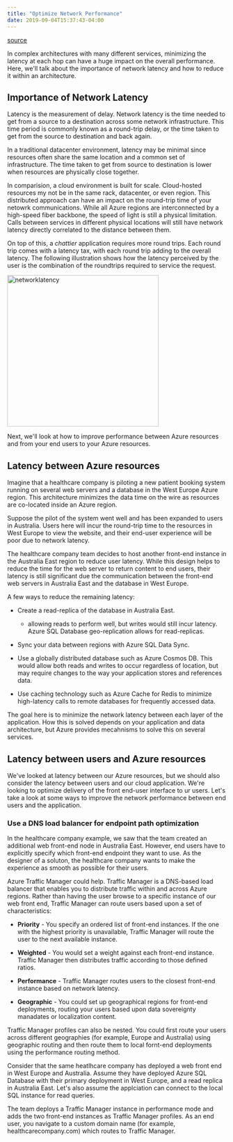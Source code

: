 ```yaml
---
title: "Optimize Network Performance"
date: 2019-09-04T15:37:43-04:00
---
```


[source](https://docs.microsoft.com/en-us/learn/modules/design-for-performance-and-scalability-in-azure/3-optimize-network-performance)  

In complex architectures with many different services, minimizing the latency at each hop can have a huge impact on the overall performance. Here, we'll talk about the importance of network latency and how to reduce it within an architecture.  

## Importance of Network Latency  

Latency is the measurement of delay. Network latency is the time needed to get from a source to a destination across some network infrastructure. This time period is commonly known as a round-trip delay, or the time taken to get from the source to destination and back again.  

In a traditional datacenter environment, latency may be minimal since resources often share the same location and a common set of infrastructure. The time taken to get from source to destination is lower when resources are physically close together.  

In comparision, a cloud environment is built for scale. Cloud-hosted resources my not be in the same rack, datacenter, or even region. This distributed approach can have an impact on the round-trip time of your netowrk communications. While all Azure regions are interconnected by a high-speed fiber backbone, the speed of light is still a physical limitation. Calls between services in different physical locations will still have network latency directly correlated to the distance between them.  

On top of this, a *chattier* application requires more round trips. Each round trip comes with a latency tax, with each round trip adding to the overall latency. The following illustration shows how the latency perceived by the user is the combination of the roundtrips required to service the request.  

<img src="/images/3-networklatency.png" alt="networklatency" style="width: 348px;">  

Next, we'll look at how to improve performance between Azure resources and from your end users to your Azure resources.  

## Latency between Azure resources  

Imagine that a healthcare company is piloting a new patient booking system running on several web servers and a database in the West Europe Azure region. This architecture minimizes the data time on the wire as resources are co-located inside an Azure region.  

Suppose the pilot of the system went well and has been expanded to users in Australia. Users here will incur the round-trip time to the resources in West Europe to view the website, and their end-user experience will be poor due to network latency.  

The healthcare company team decides to host another front-end instance in the Australia East region to reduce user latency. While this design helps to reduce the time for the web server to return content to end users, their latency is still significant due the communication between the front-end web servers in Australia East and the database in West Europe.  

A few ways to reduce the remaining latency:  

* Create a read-replica of the database in Australia East.  
    - allowing reads to perform well, but writes would still incur latency. Azure SQL Database geo-replication allows for read-replicas.  

* Sync your data between regions with Azure SQL Data Sync.  

* Use a globally distributed database such as Azure Cosmos DB. This would allow both reads and writes to occur regardless of location, but may require changes to the way your application stores and references data.  

* Use caching technology such as Azure Cache for Redis to minimize high-latency calls to remote databases for frequently accessed data.  

The goal here is to minimize the network latency between each layer of the application. How this is solved depends on your application and data architecture, but Azure provides mecahnisms to solve this on several services.  

## Latency between users and Azure resources  

We've looked at latency between our Azure resources, but we should also consider the latency between users and our cloud application. We're looking to optimize delivery of the front end-user interface to ur users. Let's take a look at some ways to improve the network performance between end users and the application.  

### Use a DNS load balancer for endpoint path optimization  

In the healthcare company example, we saw that the team created an additional web front-end node in Australia East. However, end users have to explicitly specify which front-end endpoint they want to use. As the designer of a soluton, the healthcare company wants to make the experience as smooth as possible for their users.  

Azure Traffic Manager could help. Traffic Manager is a DNS-based load balancer that enables you to distribute traffic within and across Azure regions. Rather than having the user browse to a specific instance of our web front end, Traffic Manager can route users based upon a set of characteristics:  

* **Priority** - You specify an ordered list of front-end instances. If the one with the highest priority is unavailable, Traffic Manager will route the user to the next available instance.  

* **Weighted** - You would set a weight against each front-end instance. Traffic Manager then distributes traffic according to those defined ratios.  

* **Performance** - Traffic Manager routes users to the closest front-end instance based on network latency.  

* **Geographic** - You could set up geographical regions for front-end deployments, routing your users based upon data sovereignty manadates or localization content.  

Traffic Manager profiles can also be nested. You could first route your users across different geographies (for example, Europe and Australia) using geographic routing and then route them to local fornt-end deployments using the performance routing method.  

Consider that the same heatlhcare company has deployed a web front end in West Europe and Australia. Assume they have deployed Azure SQL Database with their primary deployment in West Europe, and a read replica in Australia East. Let's also assume the applciation can connect to the local SQL instance for read queries.  

The team deploys a Traffic Manager instance in performance mode and adds the two front-end instances as Traffic Manager profiles. As an end user, you navigate to a custom domain name (for example, healthcarecompany.com) which routes to Traffic Manager.  
